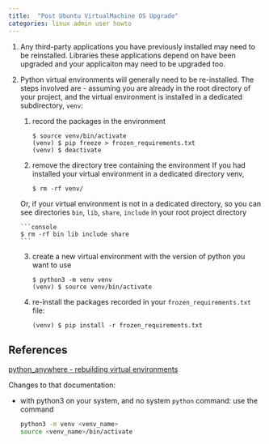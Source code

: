 ```yaml
---
title:  "Post Ubuntu VirtualMachine OS Upgrade"
categories: linux admin user howto
---
```


1. Any third-party applications you have previously installed may need to be reinstalled.  Libraries these applications depend on have been upgraded and your applicaiton may need to be upgraded too.

2.  Python virtual environments will generally need to be re-installed.  The steps involved are - assuming you are already in the root directory of your project, and the virtual environment is installed in a dedicated subdirectory, `venv`:

    1.  record the packages in the environment 

        ```console
        $ source venv/bin/activate
        (venv) $ pip freeze > frozen_requirements.txt
        (venv) $ deactivate
        ```

    2.  remove the directory tree containing the environment
    If you had installed your virtual environment in a dedicated directory venv,

        ```console
        $ rm -rf venv/
        ```

    Or, if your virtual environment is not in a dedicated directory, so
    you can see directories `bin`, `lib`, `share`, `include` in your root project directory

        ```console
        $ rm -rf bin lib include share
        ```

    3.  create a new virtual environment with the version of python you want to use
    

        ```console 
        $ python3 -m venv venv
        (venv) $ source venv/bin/activate
        ```


    4.  re-install the packages recorded in your `frozen_requirements.txt` file:


        ```console 
        (venv) $ pip install -r frozen_requirements.txt
        ```


## References

[python_anywhere - rebuilding virtual environments](https://help.pythonanywhere.com/pages/RebuildingVirtualenvs)

Changes to that documentation:
*   with python3 on your system, and no system `python` command:
    use the command

    ```bash
    python3 -m venv <venv_name>
    source <venv_name>/bin/activate
    ```
